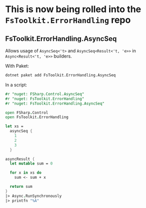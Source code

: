 # This is now being rolled into the `FsToolkit.ErrorHandling` repo

## FsToolkit.ErrorHandling.AsyncSeq

Allows usage of `AsyncSeq<'t>` and `AsyncSeq<Result<'t, 'e>>` in `Async<Result<'t, 'e>>` builders.

With Paket:

```bash
dotnet paket add FsToolkit.ErrorHandling.AsyncSeq
```

In a script:

```fsharp
#r "nuget: FSharp.Control.AsyncSeq"
#r "nuget: FsToolkit.ErrorHandling"
#r "nuget: FsToolkit.ErrorHandling.AsyncSeq"

open FSharp.Control
open FsToolkit.ErrorHandling

let xs =
  asyncSeq {
    1
    2
    3
  }

asyncResult {
  let mutable sum = 0

  for x in xs do
    sum <- sum + x

  return sum
}
|> Async.RunSynchronously
|> printfn "%A"
```
